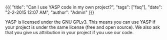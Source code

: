 {{{
  "title": "Can I use YASP code in my own project?",
  "tags": ["faq"],
  "date": "2-2-2015 12:07 AM",
  "author": "Admin"
}}}

YASP is licensed under the GNU GPLv3. 
This means you can use YASP if your project is under the same license (free and open source).
We also ask that you give us attribution in your project if you use our code.